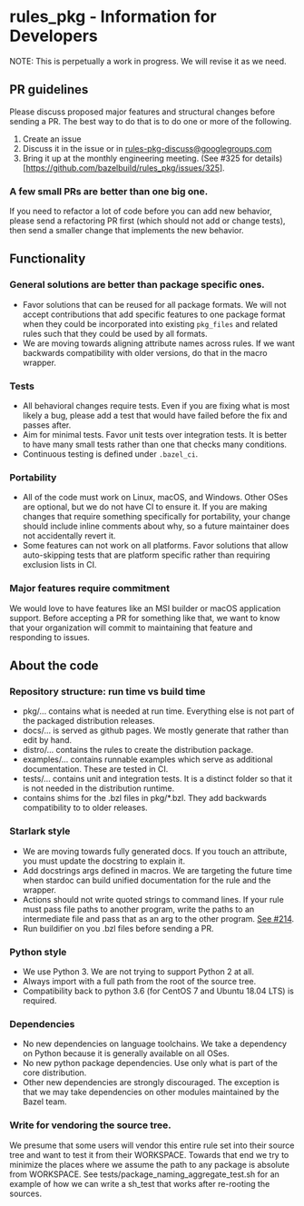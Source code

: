 # rules_pkg - Information for Developers

NOTE: This is perpetually a work in progress. We will revise it as we need.

## PR guidelines

Please discuss proposed major features and structural changes before sending a
PR. The best way to do that is to do one or more of the following.

1.  Create an issue
1.  Discuss it in the issue or in rules-pkg-discuss@googlegroups.com
1.  Bring it up at the monthly engineering meeting. (See #325 for
    details)[https://github.com/bazelbuild/rules_pkg/issues/325].

### A few small PRs are better than one big one.

If you need to refactor a lot of code before you can add new behavior, please
send a refactoring PR first (which should not add or change tests), then send a
smaller change that implements the new behavior.

## Functionality

### General solutions are better than package specific ones.

-   Favor solutions that can be reused for all package formats. We will not
    accept contributions that add specific features to one package format when
    they could be incorporated into existing `pkg_files` and related rules such
    that they could be used by all formats.
-   We are moving towards aligning attribute names across rules. If we want
    backwards compatibility with older versions, do that in the macro wrapper.

### Tests

-   All behavioral changes require tests. Even if you are fixing what is most
    likely a bug, please add a test that would have failed before the fix and
    passes after.
-   Aim for minimal tests. Favor unit tests over integration tests. It is better
    to have many small tests rather than one that checks many conditions.
-   Continuous testing is defined under `.bazel_ci`.

### Portability

-   All of the code must work on Linux, macOS, and Windows. Other OSes are
    optional, but we do not have CI to ensure it. If you are making changes that
    require something specifically for portability, your change should include
    inline comments about why, so a future maintainer does not accidentally
    revert it.
-   Some features can not work on all platforms. Favor solutions that allow
    auto-skipping tests that are platform specific rather than requiring
    exclusion lists in CI.

### Major features require commitment

We would love to have features like an MSI builder or macOS application support.
Before accepting a PR for something like that, we want to know that your
organization will commit to maintaining that feature and responding to issues.

## About the code

### Repository structure: run time vs build time

-   pkg/... contains what is needed at run time. Everything else is not part of
    the packaged distribution releases.
-   docs/... is served as github pages. We mostly generate that rather than edit
    by hand.
-   distro/... contains the rules to create the distribution package.
-   examples/... contains runnable examples  which serve as additional
    documentation. These are tested in CI.
-   tests/... contains unit and integration tests. It is a distinct folder so
    that it is not needed in the distribution runtime.
-   <root> contains shims for the .bzl files in pkg/*.bzl. They add backwards
    compatibility to to older releases.

### Starlark style

-   We are moving towards fully generated docs. If you touch an attribute, you
    must update the docstring to explain it.
-   Add docstrings args defined in macros. We are targeting the future time when
    stardoc can build unified documentation for the rule and the wrapper.
-   Actions should not write quoted strings to command lines. If your rule must
    pass file paths to another program, write the paths to an intermediate file
    and pass that as an arg to the other program.
    [See #214](https://github.com/bazelbuild/rules_pkg/issues/214).
-   Run buildifier on you .bzl files before sending a PR.

### Python style

-   We use Python 3. We are not trying to support Python 2 at all.
-   Always import with a full path from the root of the source tree.
-   Compatibility back to python 3.6 (for CentOS 7 and Ubuntu 18.04 LTS) is
    required.

### Dependencies

-   No new dependencies on language toolchains. We take a dependency on Python
    because it is generally available on all OSes.
-   No new python package dependencies.  Use only what is part of the core
    distribution.
-   Other new dependencies are strongly discouraged. The exception is that we
    may take dependencies on other modules maintained by the Bazel team.

### Write for vendoring the source tree.

We presume that some users will vendor this entire rule set into their source
tree and want to test it from their WORKSPACE. Towards that end we try to
minimize the places where we assume the path to any package is absolute
from WORKSPACE. See tests/package_naming_aggregate_test.sh for an example
of how we can write a sh_test that works after re-rooting the sources.
